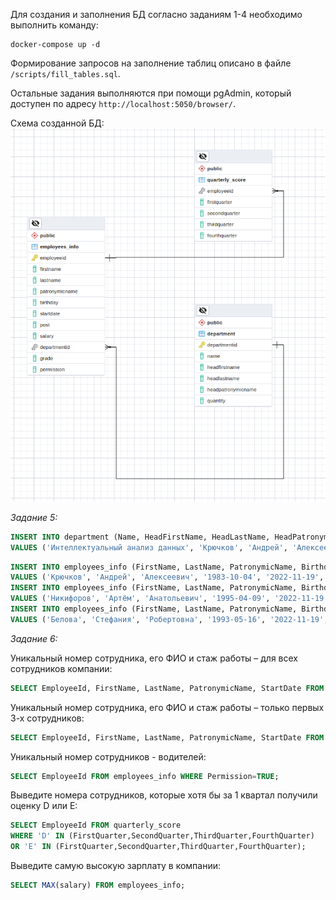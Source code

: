 Для создания и заполнения БД согласно заданиям 1-4 необходимо выполнить команду:
```shell
docker-compose up -d
```
Формирование запросов на заполнение таблиц описано в файле `/scripts/fill_tables.sql`.

Остальные задания выполняются при помощи pgAdmin, который доступен по адресу `http://localhost:5050/browser/`.

Схема созданной БД:
![scheme](./scheme.png)

*Задание 5:*
```sql
INSERT INTO department (Name, HeadFirstName, HeadLastName, HeadPatronymicName, Quantity)
VALUES ('Интеллектуальный анализ данных', 'Крючков', 'Андрей', 'Алексеевич', 3);
```
```sql
INSERT INTO employees_info (FirstName, LastName, PatronymicName, Birthday, StartDate, Post, Salary, DepartmentId, Grade, Permission)
VALUES ('Крючков', 'Андрей', 'Алексеевич', '1983-10-04', '2022-11-19', 'Department Head', 220, 5, 'lead', TRUE);
INSERT INTO employees_info (FirstName, LastName, PatronymicName, Birthday, StartDate, Post, Salary, DepartmentId, Grade, Permission)
VALUES ('Никифоров', 'Артём', 'Анатольевич', '1995-04-09', '2022-11-19', 'Programmer', 180, 5, 'senior', FALSE);
INSERT INTO employees_info (FirstName, LastName, PatronymicName, Birthday, StartDate, Post, Salary, DepartmentId, Grade, Permission)
VALUES ('Белова', 'Стефания', 'Робертовна', '1993-05-16', '2022-11-19', 'Programmer', 140, 5, 'middle', FALSE);
```
*Задание 6:*

Уникальный номер сотрудника, его ФИО и стаж работы – для всех сотрудников компании:
```sql
SELECT EmployeeId, FirstName, LastName, PatronymicName, StartDate FROM employees_info;
```

Уникальный номер сотрудника, его ФИО и стаж работы – только первых 3-х сотрудников:
```sql
SELECT EmployeeId, FirstName, LastName, PatronymicName, StartDate FROM employees_info LIMIT 3;
```

Уникальный номер сотрудников - водителей:
```sql
SELECT EmployeeId FROM employees_info WHERE Permission=TRUE;
```

Выведите номера сотрудников, которые хотя бы за 1 квартал получили оценку D или E:
```sql
SELECT EmployeeId FROM quarterly_score 
WHERE 'D' IN (FirstQuarter,SecondQuarter,ThirdQuarter,FourthQuarter) 
OR 'E' IN (FirstQuarter,SecondQuarter,ThirdQuarter,FourthQuarter);
```

Выведите самую высокую зарплату в компании:
```sql
SELECT MAX(salary) FROM employees_info;
```
